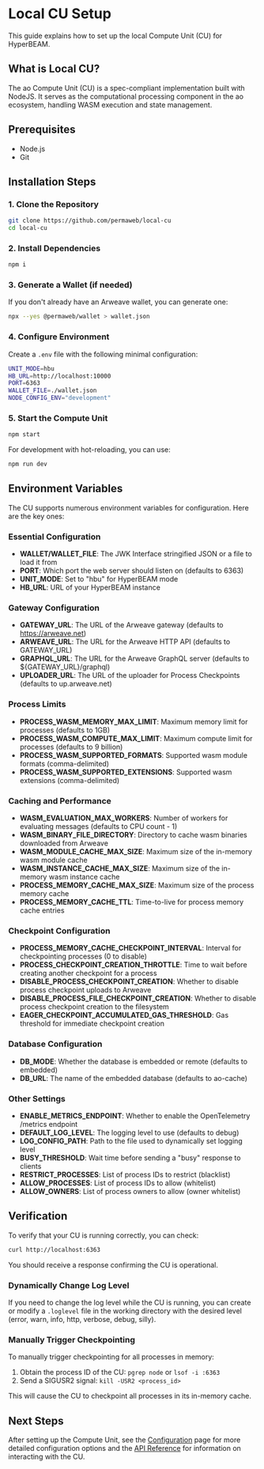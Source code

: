 # **Local CU Setup**

This guide explains how to set up the local Compute Unit (CU) for HyperBEAM.

## What is Local CU?

The ao Compute Unit (CU) is a spec-compliant implementation built with NodeJS. It serves as the computational processing component in the ao ecosystem, handling WASM execution and state management.

## Prerequisites

* Node.js
* Git

## Installation Steps

### 1. Clone the Repository

```bash
git clone https://github.com/permaweb/local-cu
cd local-cu
```

### 2. Install Dependencies

```bash
npm i
```

### 3. Generate a Wallet (if needed)

If you don't already have an Arweave wallet, you can generate one:

```bash
npx --yes @permaweb/wallet > wallet.json
```

### 4. Configure Environment

Create a `.env` file with the following minimal configuration:

```bash
UNIT_MODE=hbu
HB_URL=http://localhost:10000
PORT=6363
WALLET_FILE=./wallet.json
NODE_CONFIG_ENV="development"
```

### 5. Start the Compute Unit

```bash
npm start
```

For development with hot-reloading, you can use:

```bash
npm run dev
```

## Environment Variables

The CU supports numerous environment variables for configuration. Here are the key ones:

### Essential Configuration

* **WALLET/WALLET_FILE**: The JWK Interface stringified JSON or a file to load it from
* **PORT**: Which port the web server should listen on (defaults to 6363)
* **UNIT_MODE**: Set to "hbu" for HyperBEAM mode
* **HB_URL**: URL of your HyperBEAM instance

### Gateway Configuration

* **GATEWAY_URL**: The URL of the Arweave gateway (defaults to https://arweave.net)
* **ARWEAVE_URL**: The URL for the Arweave HTTP API (defaults to GATEWAY_URL)
* **GRAPHQL_URL**: The URL for the Arweave GraphQL server (defaults to ${GATEWAY_URL}/graphql)
* **UPLOADER_URL**: The URL of the uploader for Process Checkpoints (defaults to up.arweave.net)

### Process Limits

* **PROCESS_WASM_MEMORY_MAX_LIMIT**: Maximum memory limit for processes (defaults to 1GB)
* **PROCESS_WASM_COMPUTE_MAX_LIMIT**: Maximum compute limit for processes (defaults to 9 billion)
* **PROCESS_WASM_SUPPORTED_FORMATS**: Supported wasm module formats (comma-delimited)
* **PROCESS_WASM_SUPPORTED_EXTENSIONS**: Supported wasm extensions (comma-delimited)

### Caching and Performance

* **WASM_EVALUATION_MAX_WORKERS**: Number of workers for evaluating messages (defaults to CPU count - 1)
* **WASM_BINARY_FILE_DIRECTORY**: Directory to cache wasm binaries downloaded from Arweave
* **WASM_MODULE_CACHE_MAX_SIZE**: Maximum size of the in-memory wasm module cache
* **WASM_INSTANCE_CACHE_MAX_SIZE**: Maximum size of the in-memory wasm instance cache
* **PROCESS_MEMORY_CACHE_MAX_SIZE**: Maximum size of the process memory cache
* **PROCESS_MEMORY_CACHE_TTL**: Time-to-live for process memory cache entries

### Checkpoint Configuration

* **PROCESS_MEMORY_CACHE_CHECKPOINT_INTERVAL**: Interval for checkpointing processes (0 to disable)
* **PROCESS_CHECKPOINT_CREATION_THROTTLE**: Time to wait before creating another checkpoint for a process
* **DISABLE_PROCESS_CHECKPOINT_CREATION**: Whether to disable process checkpoint uploads to Arweave
* **DISABLE_PROCESS_FILE_CHECKPOINT_CREATION**: Whether to disable process checkpoint creation to the filesystem
* **EAGER_CHECKPOINT_ACCUMULATED_GAS_THRESHOLD**: Gas threshold for immediate checkpoint creation

### Database Configuration

* **DB_MODE**: Whether the database is embedded or remote (defaults to embedded)
* **DB_URL**: The name of the embedded database (defaults to ao-cache)

### Other Settings

* **ENABLE_METRICS_ENDPOINT**: Whether to enable the OpenTelemetry /metrics endpoint
* **DEFAULT_LOG_LEVEL**: The logging level to use (defaults to debug)
* **LOG_CONFIG_PATH**: Path to the file used to dynamically set logging level
* **BUSY_THRESHOLD**: Wait time before sending a "busy" response to clients
* **RESTRICT_PROCESSES**: List of process IDs to restrict (blacklist)
* **ALLOW_PROCESSES**: List of process IDs to allow (whitelist)
* **ALLOW_OWNERS**: List of process owners to allow (owner whitelist)


## Verification

To verify that your CU is running correctly, you can check:

```bash
curl http://localhost:6363
```

You should receive a response confirming the CU is operational.

### Dynamically Change Log Level

If you need to change the log level while the CU is running, you can create or modify a `.loglevel` file in the working directory with the desired level (error, warn, info, http, verbose, debug, silly).

### Manually Trigger Checkpointing

To manually trigger checkpointing for all processes in memory:

1. Obtain the process ID of the CU: `pgrep node` or `lsof -i :6363`
2. Send a SIGUSR2 signal: `kill -USR2 <process_id>`

This will cause the CU to checkpoint all processes in its in-memory cache.

## Next Steps

After setting up the Compute Unit, see the [Configuration](configuration.md) page for more detailed configuration options and the [API Reference](api.md) for information on interacting with the CU.
